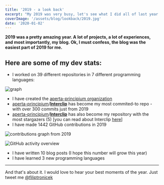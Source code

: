 ```yaml
---
title: '2019 - a look back'
excerpt: "My 2019 was very busy, let's see what I did all of last year."
coverImage: '/assets/blog/lookback/2019.jpg'
date: '2020-01-02'
---
```


**2019 was a pretty amazing year. A lot of projects, a lot of experiences, and most importantly, my blog. Ok, I must confess, the blog was the easiest part of 2019 for me.**

## Here are some of my dev stats:
* I worked on 39 different repositories in 7 different programming languages:

![graph](https://s.put.re/VizdmkLf.png)
* I have created the [aperta-principium organization](https://github.com/aperta-principium?type=source)
*  [aperta-principium](https://github.com/aperta-principium?type=source)/**[Interclip](https://github.com/aperta-principium/Interclip)** has become my most commited-to repo - with over 300 commits just from 2019
* [aperta-principium](https://github.com/aperta-principium?type=source)/**[Interclip](https://github.com/aperta-principium/Interclip)** has also become my repository with the most stargazers (5) [you can read about Interclip [here](http://filiptronicek.me/what-is-interclip/)]
* I have made 1442 GitHub contributions in 2019 

![contributions graph from 2019](https://s.put.re/J4ShHcTo.png)

![GitHub activity overview](https://s.put.re/t2PhbLGm.png)
* I have written 10 blog posts (I hope this number will grow this year)
* I have learned 3 new programming languages
<hr>

And that's about it. I would love to hear your best moments of the year. Just tweet me [@filiptronicek](https://twitter.com/filiptronicek)
